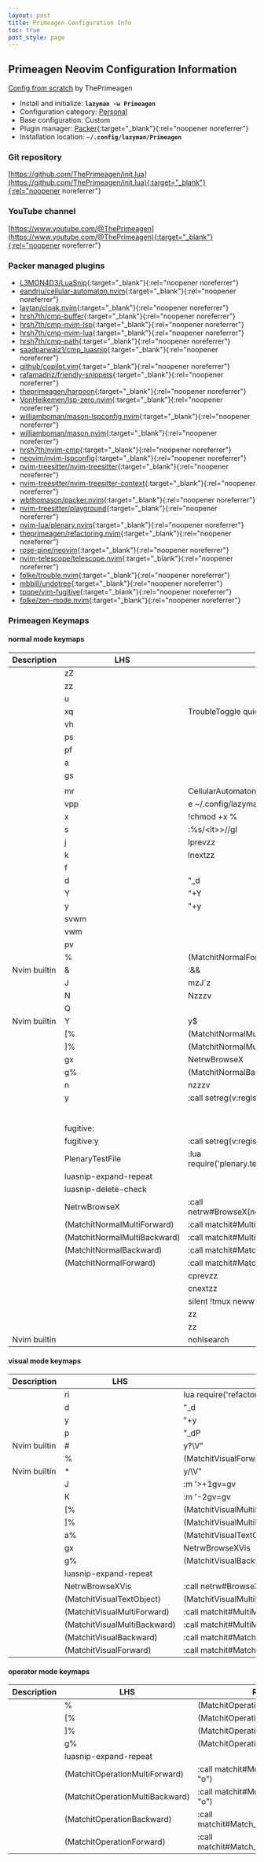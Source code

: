 ```yaml
---
layout: post
title: Primeagen Configuration Info
toc: true
post_style: page
---
```


## Primeagen Neovim Configuration Information

[Config from scratch](https://youtu.be/w7i4amO_zaE) by ThePrimeagen

- Install and initialize: **`lazyman -w Primeagen`**
- Configuration category: [Personal](https://lazyman.dev/configurations/#personal-configurations)
- Base configuration:     Custom
- Plugin manager:         [Packer](https://github.com/wbthomason/packer.nvim){:target="_blank"}{:rel="noopener noreferrer"}
- Installation location:  **`~/.config/lazyman/Primeagen`**


### Git repository

[https://github.com/ThePrimeagen/init.lua](https://github.com/ThePrimeagen/init.lua){:target="_blank"}{:rel="noopener noreferrer"}

### YouTube channel

[https://www.youtube.com/@ThePrimeagen](https://www.youtube.com/@ThePrimeagen){:target="_blank"}{:rel="noopener noreferrer"}

### Packer managed plugins

- [L3MON4D3/LuaSnip](https://github.com/L3MON4D3/LuaSnip){:target="_blank"}{:rel="noopener noreferrer"}
- [eandrju/cellular-automaton.nvim](https://github.com/eandrju/cellular-automaton.nvim){:target="_blank"}{:rel="noopener noreferrer"}
- [laytan/cloak.nvim](https://github.com/laytan/cloak.nvim){:target="_blank"}{:rel="noopener noreferrer"}
- [hrsh7th/cmp-buffer](https://github.com/hrsh7th/cmp-buffer){:target="_blank"}{:rel="noopener noreferrer"}
- [hrsh7th/cmp-nvim-lsp](https://github.com/hrsh7th/cmp-nvim-lsp){:target="_blank"}{:rel="noopener noreferrer"}
- [hrsh7th/cmp-nvim-lua](https://github.com/hrsh7th/cmp-nvim-lua){:target="_blank"}{:rel="noopener noreferrer"}
- [hrsh7th/cmp-path](https://github.com/hrsh7th/cmp-path){:target="_blank"}{:rel="noopener noreferrer"}
- [saadparwaiz1/cmp_luasnip](https://github.com/saadparwaiz1/cmp_luasnip){:target="_blank"}{:rel="noopener noreferrer"}
- [github/copilot.vim](https://github.com/github/copilot.vim){:target="_blank"}{:rel="noopener noreferrer"}
- [rafamadriz/friendly-snippets](https://github.com/rafamadriz/friendly-snippets){:target="_blank"}{:rel="noopener noreferrer"}
- [theprimeagen/harpoon](https://github.com/theprimeagen/harpoon){:target="_blank"}{:rel="noopener noreferrer"}
- [VonHeikemen/lsp-zero.nvim](https://github.com/VonHeikemen/lsp-zero.nvim){:target="_blank"}{:rel="noopener noreferrer"}
- [williamboman/mason-lspconfig.nvim](https://github.com/williamboman/mason-lspconfig.nvim){:target="_blank"}{:rel="noopener noreferrer"}
- [williamboman/mason.nvim](https://github.com/williamboman/mason.nvim){:target="_blank"}{:rel="noopener noreferrer"}
- [hrsh7th/nvim-cmp](https://github.com/hrsh7th/nvim-cmp){:target="_blank"}{:rel="noopener noreferrer"}
- [neovim/nvim-lspconfig](https://github.com/neovim/nvim-lspconfig){:target="_blank"}{:rel="noopener noreferrer"}
- [nvim-treesitter/nvim-treesitter](https://github.com/nvim-treesitter/nvim-treesitter){:target="_blank"}{:rel="noopener noreferrer"}
- [nvim-treesitter/nvim-treesitter-context](https://github.com/nvim-treesitter/nvim-treesitter-context){:target="_blank"}{:rel="noopener noreferrer"}
- [wbthomason/packer.nvim](https://github.com/wbthomason/packer.nvim){:target="_blank"}{:rel="noopener noreferrer"}
- [nvim-treesitter/playground](https://github.com/nvim-treesitter/playground){:target="_blank"}{:rel="noopener noreferrer"}
- [nvim-lua/plenary.nvim](https://github.com/nvim-lua/plenary.nvim){:target="_blank"}{:rel="noopener noreferrer"}
- [theprimeagen/refactoring.nvim](https://github.com/theprimeagen/refactoring.nvim){:target="_blank"}{:rel="noopener noreferrer"}
- [rose-pine/neovim](https://github.com/rose-pine/neovim){:target="_blank"}{:rel="noopener noreferrer"}
- [nvim-telescope/telescope.nvim](https://github.com/nvim-telescope/telescope.nvim){:target="_blank"}{:rel="noopener noreferrer"}
- [folke/trouble.nvim](https://github.com/folke/trouble.nvim){:target="_blank"}{:rel="noopener noreferrer"}
- [mbbill/undotree](https://github.com/mbbill/undotree){:target="_blank"}{:rel="noopener noreferrer"}
- [tpope/vim-fugitive](https://github.com/tpope/vim-fugitive){:target="_blank"}{:rel="noopener noreferrer"}
- [folke/zen-mode.nvim](https://github.com/folke/zen-mode.nvim){:target="_blank"}{:rel="noopener noreferrer"}

### Primeagen Keymaps

#### normal mode keymaps

| Description | LHS | RHS |
| ----------- | --- | --- |
|  |  zZ |  |
|  |  zz |  |
|  |  u |  |
|  |  xq | <Cmd>TroubleToggle quickfix<CR> |
|  |  vh |  |
|  |  ps |  |
|  |  pf |  |
|  |  a |  |
|  |  gs |  |
|  |    |  |
|  |  mr | <Cmd>CellularAutomaton make_it_rain<CR> |
|  |  vpp | <Cmd>e ~/.config/lazyman/Primeagen/lua/theprimeagen/packer.lua<CR> |
|  |  x | <Cmd>!chmod +x %<CR> |
|  |  s | :%s/\<lt><C-R><C-W>\>/<C-R><C-W>/gI<Left><Left><Left> |
|  |  j | <Cmd>lprev<CR>zz |
|  |  k | <Cmd>lnext<CR>zz |
|  |  f |  |
|  |  d | "_d |
|  |  Y | "+Y |
|  |  y | "+y |
|  |  svwm |  |
|  |  vwm |  |
|  |  pv |  |
|  | % | <Plug>(MatchitNormalForward) |
| Nvim builtin | & | :&&<CR> |
|  | J | mzJ`z |
|  | N | Nzzzv |
|  | Q |  |
| Nvim builtin | Y | y$ |
|  | [% | <Plug>(MatchitNormalMultiBackward) |
|  | ]% | <Plug>(MatchitNormalMultiForward) |
|  | gx | <Plug>NetrwBrowseX |
|  | g% | <Plug>(MatchitNormalBackward) |
|  | n | nzzzv |
|  | y<C-G> | :<C-U>call setreg(v:register, fugitive#Object(@%))<CR> |
|  | <C-P> |  |
|  | <C-S> |  |
|  | <C-N> |  |
|  | <C-T> |  |
|  | <C-H> |  |
|  | <C-E> |  |
|  | <Plug>fugitive: |  |
|  | <Plug>fugitive:y<C-G> | :<C-U>call setreg(v:register, fugitive#Object(@%))<CR> |
|  | <Plug>PlenaryTestFile | :lua require('plenary.test_harness').test_directory(vim.fn.expand("%:p"))<CR> |
|  | <Plug>luasnip-expand-repeat |  |
|  | <Plug>luasnip-delete-check |  |
|  | <Plug>NetrwBrowseX | :call netrw#BrowseX(netrw#GX(),netrw#CheckIfRemote(netrw#GX()))<CR> |
|  | <Plug>(MatchitNormalMultiForward) | :<C-U>call matchit#MultiMatch("W",  "n")<CR> |
|  | <Plug>(MatchitNormalMultiBackward) | :<C-U>call matchit#MultiMatch("bW", "n")<CR> |
|  | <Plug>(MatchitNormalBackward) | :<C-U>call matchit#Match_wrapper('',0,'n')<CR> |
|  | <Plug>(MatchitNormalForward) | :<C-U>call matchit#Match_wrapper('',1,'n')<CR> |
|  | <C-J> | <Cmd>cprev<CR>zz |
|  | <C-K> | <Cmd>cnext<CR>zz |
|  | <C-F> | <Cmd>silent !tmux neww tmux-sessionizer<CR> |
|  | <C-U> | <C-U>zz |
|  | <C-D> | <C-D>zz |
| Nvim builtin | <C-L> | <Cmd>nohlsearch|diffupdate|normal! <C-L><CR> |

#### visual mode keymaps

| Description | LHS | RHS |
| ----------- | --- | --- |
|  |  ri |  <Esc><Cmd>lua require('refactoring').refactor('Inline Variable')<CR> |
|  |  d | "_d |
|  |  y | "+y |
|  |  p | "_dP |
| Nvim builtin | # | y?\V<C-R>"<CR> |
|  | % | <Plug>(MatchitVisualForward) |
| Nvim builtin | * | y/\V<C-R>"<CR> |
|  | J | :m '>+1<CR>gv=gv |
|  | K | :m '<lt>-2<CR>gv=gv |
|  | [% | <Plug>(MatchitVisualMultiBackward) |
|  | ]% | <Plug>(MatchitVisualMultiForward) |
|  | a% | <Plug>(MatchitVisualTextObject) |
|  | gx | <Plug>NetrwBrowseXVis |
|  | g% | <Plug>(MatchitVisualBackward) |
|  | <Plug>luasnip-expand-repeat |  |
|  | <Plug>NetrwBrowseXVis | :<C-U>call netrw#BrowseXVis()<CR> |
|  | <Plug>(MatchitVisualTextObject) | <Plug>(MatchitVisualMultiBackward)o<Plug>(MatchitVisualMultiForward) |
|  | <Plug>(MatchitVisualMultiForward) | :<C-U>call matchit#MultiMatch("W",  "n")<CR>m'gv`` |
|  | <Plug>(MatchitVisualMultiBackward) | :<C-U>call matchit#MultiMatch("bW", "n")<CR>m'gv`` |
|  | <Plug>(MatchitVisualBackward) | :<C-U>call matchit#Match_wrapper('',0,'v')<CR>m'gv`` |
|  | <Plug>(MatchitVisualForward) | :<C-U>call matchit#Match_wrapper('',1,'v')<CR>:if col("''") != col("$") | exe ":normal! m'" | endif<CR>gv`` |

#### operator mode keymaps

| Description | LHS | RHS |
| ----------- | --- | --- |
|  | % | <Plug>(MatchitOperationForward) |
|  | [% | <Plug>(MatchitOperationMultiBackward) |
|  | ]% | <Plug>(MatchitOperationMultiForward) |
|  | g% | <Plug>(MatchitOperationBackward) |
|  | <Plug>luasnip-expand-repeat |  |
|  | <Plug>(MatchitOperationMultiForward) | :<C-U>call matchit#MultiMatch("W",  "o")<CR> |
|  | <Plug>(MatchitOperationMultiBackward) | :<C-U>call matchit#MultiMatch("bW", "o")<CR> |
|  | <Plug>(MatchitOperationBackward) | :<C-U>call matchit#Match_wrapper('',0,'o')<CR> |
|  | <Plug>(MatchitOperationForward) | :<C-U>call matchit#Match_wrapper('',1,'o')<CR> |
